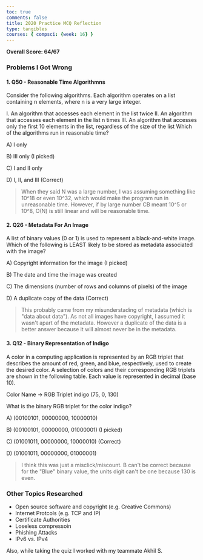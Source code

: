 ```yaml
---
toc: true
comments: false
title: 2020 Practice MCQ Reflection
type: tangibles
courses: { compsci: {week: 16} }
---
```


**Overall Score: 64/67**

### Problems I Got Wrong
#### 1. Q50 - Reasonable Time Algorithmns

Consider the following algorithms. Each algorithm operates on a list containing n elements, where n is a very large integer.

I. An algorithm that accesses each element in the list twice
II. An algorithm that accesses each element in the list n times
III. An algorithm that accesses only the first 10 elements in the list, regardless of the size of the list
Which of the algorithms run in reasonable time?

A) I only

B) III only (I picked)

C) I and II only

D) I, II, and III (Correct)

> When they said N was a large number, I was assuming something like 10^18 or even 10^32, which would make the program run in unreasonable time. However, if by large number CB meant 10^5 or 10^8, O(N) is still linear and will be reasonable time.

#### 2. Q26 - Metadata For An Image

A list of binary values (0 or 1) is used to represent a black-and-white image. Which of the following is LEAST likely to be stored as metadata associated with the image?

A) Copyright information for the image (I picked)

B) The date and time the image was created

C) The dimensions (number of rows and columns of pixels) of the image

D) A duplicate copy of the data (Correct)

> This probably came from my misunderstading of metadata (which is "data about data"). As not all images have copyright, I assumed it wasn't apart of the metadata. However a duplicate of the data is a better answer because it will almost never be in the metadata.

#### 3. Q12 - Binary Representation of Indigo

A color in a computing application is represented by an RGB triplet that describes the amount of red, green, and blue, respectively, used to create the desired color. A selection of colors and their corresponding RGB triplets are shown in the following table. Each value is represented in decimal (base 10).

Color Name -> RGB Triplet
indigo	 (75,   0, 130)

What is the binary RGB triplet for the color indigo?

A) (00100101, 00000000, 10000010)

B) (00100101, 00000000, 01000001) (I picked)

C) (01001011, 00000000, 10000010) (Correct)

D) (01001011, 00000000, 01000001)

> I think this was just a misclick/miscount. B can't be correct because for the "Blue" binary value, the units digit can't be one because 130 is even.

### Other Topics Researched
- Open source software and copyright (e.g. Creative Commons)
- Internet Protcols (e.g. TCP and IP)
- Certificate Authorities
- Loseless compressoin
- Phishing Attacks
- IPv6 vs. IPv4

Also, while taking the quiz I worked with my teammate Akhil S. 